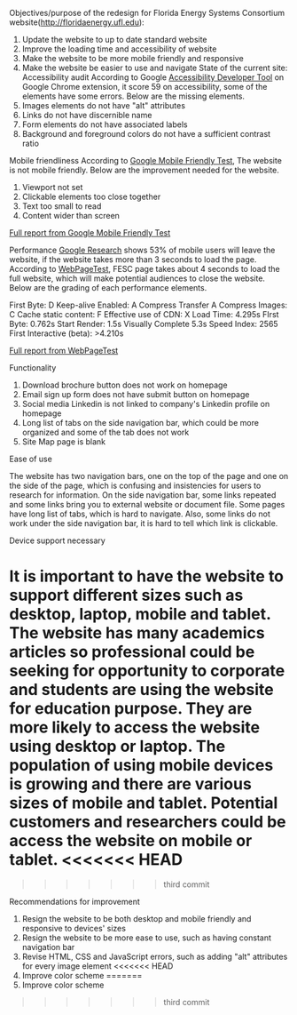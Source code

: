 Objectives/purpose of the redesign for Florida Energy Systems Consortium website(http://floridaenergy.ufl.edu):

1.	Update the website to up to date standard website
2.	Improve the loading time and accessibility of website
3.	Make the website to be more mobile friendly and responsive
4.	Make the website be easier to use and navigate
State of the current site:
Accessibility audit
According to Google [Accessibility Developer Tool](https://chrome.google.com/webstore/detail/accessibility-developer-t/fpkknkljclfencbdbgkenhalefipecmb) on Google Chrome extension, it score 59 on accessibility, some of the elements have some errors. Below are the missing elements.
1.	Images elements do not have "alt" attributes
2.	Links do not have discernible name
3.	Form elements do not have associated labels
4.	Background and foreground colors do not have a sufficient contrast ratio
 
Mobile friendliness
According to [Google Mobile Friendly Test](https://search.google.com/test/mobile-friendly), The website is not mobile friendly. Below are the improvement needed for the website.
1.	Viewport not set
2.	Clickable elements too close together
3.	Text too small to read
4.	Content wider than screen

[Full report from Google Mobile Friendly Test](https://search.google.com/test/mobile-friendly?utm_source=gws&utm_medium=onebox&utm_campaign=suit&id=NRVyv-fOUoYofz6Goq9JwA)

Performance 
[Google Research](https://think.storage.googleapis.com/docs/mobile-page-speed-new-industry-benchmarks.pdf) shows 53% of mobile users will leave the website, if the website takes more than 3 seconds to load the page. According to [WebPageTest](https://www.webpagetest.org), FESC page takes about 4 seconds to load the full website, which will make potential audiences to close the website. Below are the grading of each performance elements.

First Byte: D
Keep-alive Enabled: A
Compress Transfer A
Compress Images: C
Cache static content: F
Effective use of CDN: X
Load Time: 4.295s
FIrst Byte: 0.762s
Start Render: 1.5s
Visually Complete 5.3s
Speed Index: 2565
First Interactive (beta): >4.210s

[Full report from WebPageTest](https://www.webpagetest.org/result/180712_MS_cfb7355977acf02f1f9082318b489b11/1/details/#waterfall_view_step1)

Functionality 

1.	Download brochure button does not work on homepage
2.	Email sign up form does not have submit button on homepage
3.	Social media Linkedin is not linked to company's Linkedin profile on homepage
4.	Long list of tabs on the side navigation bar, which could be more organized and some of the tab does not work 
5.	Site Map page is blank

Ease of use 

The website has two navigation bars, one on the top of the page and one on the side of the page, which is confusing and insistencies for users to research for information. On the side navigation bar, some links repeated and some links bring you to external website or document file. Some pages have long list of tabs, which is hard to navigate. Also, some links do not work under the side navigation bar, it is hard to tell which link is clickable.

Device support necessary

It is important to have the website to support different sizes such as desktop, laptop, mobile and tablet. The website has many academics articles so professional could be seeking for opportunity to corporate and students are using the website for education purpose. They are more likely to access the website using desktop or laptop.  The population of using mobile devices is growing and there are various sizes of mobile and tablet. Potential customers and researchers could be access the website on mobile or tablet.
<<<<<<< HEAD
=======

>>>>>>> third commit

Recommendations for improvement

1.	Resign the website to be both desktop and mobile friendly and responsive to devices' sizes
2.	Resign the website to be more ease to use, such as having constant navigation bar
3.	Revise HTML, CSS and JavaScript errors, such as adding "alt" attributes for every image element
<<<<<<< HEAD
4.	Improve color scheme
=======
4.	Improve color scheme
>>>>>>> third commit
